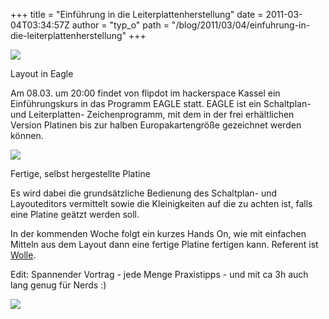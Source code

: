 +++
title = "Einführung in die Leiterplattenherstellung"
date = 2011-03-04T03:34:57Z
author = "typ_o"
path = "/blog/2011/03/04/einfuhrung-in-die-leiterplattenherstellung"
+++
<div class="serendipity_imageComment_left">

<div class="serendipity_imageComment_img">

[![](https://flipdot.org/blog/uploads/eagle.serendipityThumb.png)](https://flipdot.org/blog/uploads/eagle.png)

</div>

<div class="serendipity_imageComment_txt">

Layout in Eagle

</div>

</div>

Am 08.03. um 20:00 findet von flipdot im hackerspace Kassel ein
Einführungskurs in das Programm EAGLE statt. EAGLE ist ein Schaltplan-
und Leiterplatten- Zeichenprogramm, mit dem in der frei erhältlichen
Version Platinen bis zur halben Europakartengröße gezeichnet werden
können.

<div class="serendipity_imageComment_left">

<div class="serendipity_imageComment_img">

[![](https://flipdot.org/blog/uploads/11-Bestueckt.serendipityThumb.jpg)](https://flipdot.org/blog/uploads/11-Bestueckt.jpg)

</div>

<div class="serendipity_imageComment_txt">

Fertige, selbst hergestellte Platine

</div>

</div>

Es wird dabei die grundsätzliche Bedienung des Schaltplan- und
Layouteditors vermittelt sowie die Kleinigkeiten auf die zu achten ist,
falls eine Platine geätzt werden soll.  
  
In der kommenden Woche folgt ein kurzes Hands On, wie mit einfachen
Mitteln aus dem Layout dann eine fertige Platine fertigen kann. Referent
ist [Wolle](http://blog.elektrowolle.de/).  
  
Edit: Spannender Vortrag - jede Menge Praxistipps - und mit ca 3h auch
lang genug für Nerds :)  
  
![](https://flipdot.org/blog/uploads/eagle.jpg)
